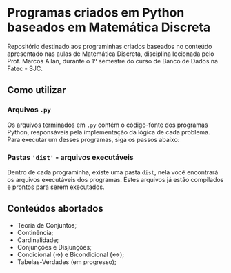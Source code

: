 # Programas criados em Python baseados em Matemática Discreta
<p>
  Repositório destinado aos programinhas criados baseados no conteúdo apresentado nas aulas de Matemática Discreta, disciplina lecionada pelo Prof. Marcos Allan, durante o 1º semestre do curso de Banco de Dados na Fatec - SJC.
</p>

## Como utilizar

### Arquivos `.py`

Os arquivos terminados em `.py` contêm o código-fonte dos programas Python, responsáveis pela implementação da lógica de cada problema. Para executar um desses programas, siga os passos abaixo:

### Pastas `'dist'` - arquivos executáveis

Dentro de cada programinha, existe uma pasta `dist`, nela você encontrará os arquivos executáveis dos programas. Estes arquivos já estão compilados e prontos para serem executados.

## Conteúdos abortados
- Teoria de Conjuntos;
- Continência;
- Cardinalidade;
- Conjunções e Disjunções;
- Condicional (->) e Bicondicional (<->);
- Tabelas-Verdades (em progresso);

